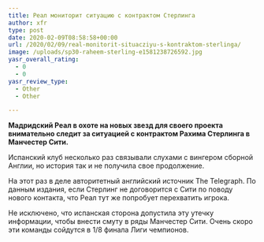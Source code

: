 ```yaml
---
title: Реал мониторит ситуацию с контрактом Стерлинга
author: xfr
type: post
date: 2020-02-09T08:58:58+00:00
url: /2020/02/09/real-monitorit-situacziyu-s-kontraktom-sterlinga/
image: /uploads/sp30-raheem-sterling-e1581238726592.jpg
yasr_overall_rating:
  - 0
  - 0
yasr_review_type:
  - Other
  - Other

---
```

**Мадридский Реал в охоте на новых звезд для своего проекта внимательно следит за ситуацией с контрактом Рахима Стерлинга в Манчестер Сити.**

Испанский клуб несколько раз связывали слухами с вингером сборной Англии, но история так и не получила свое продолжение.

На этот раз в деле авторитетный английский источник The Telegraph. По данным издания, если Стерлинг не договорится с Сити по поводу нового контакта, что Реал тут же попробует перехватить игрока.

Не исключено, что испанская сторона допустила эту утечку информации, чтобы внести смуту в ряды Манчестер Сити. Очень скоро эти команды сойдутся в 1/8 финала Лиги чемпионов.